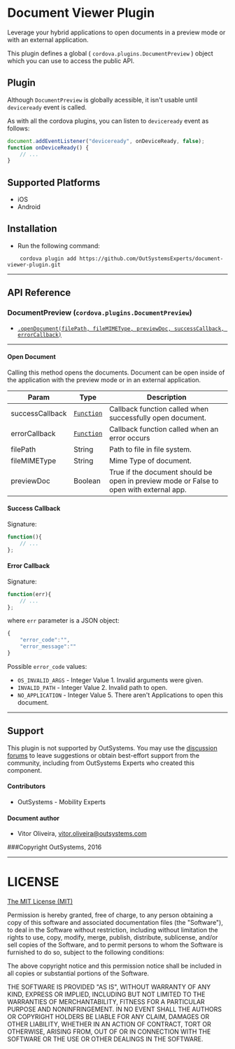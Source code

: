 # Document Viewer Plugin

Leverage your hybrid applications to open documents in a preview mode or with an external application.

This plugin defines a global ( `cordova.plugins.DocumentPreview` ) object which you can use to access the public API.


## Plugin

Although `DocumentPreview` is globally acessible, it isn't usable until `deviceready` event is called.

As with all the cordova plugins, you can listen to `deviceready` event as follows: 

```javascript
document.addEventListener("deviceready", onDeviceReady, false);
function onDeviceReady() {
    // ...
}
```

## Supported Platforms

 - iOS
 - Android 


## Installation
- Run the following command:

```shell
    cordova plugin add https://github.com/OutSystemsExperts/document-viewer-plugin.git
``` 
---

## API Reference

### DocumentPreview (`cordova.plugins.DocumentPreview`)

 - [`.openDocument(filePath, fileMIMEType, previewDoc, successCallback, errorCallback)`](#openDocument)
 
---

<a name="openDocument"></a>
#### Open Document

Calling this method opens the documents. Document can be open inside of the application with the preview mode or in an external application.

| Param             | Type      | Description |
| ---               | ---       | --- |
| successCallback   | [`Function`](#successCallback)  | Callback function called when successfully open document. |
| errorCallback     | [`Function`](#errorCallback)    | Callback function called when an error occurs |
| filePath     | String    | Path to file in file system. |
| fileMIMEType     | String    | Mime Type of document. |
| previewDoc     | Boolean    | True if the document should be open in preview mode or False to open with external app. |

<a name="successCallback"></a>
#### Success Callback

Signature: 

```javascript
function(){
    // ...
};
```

<a name="errorCallback"></a>
#### Error Callback

Signature: 

```javascript
function(err){
    // ...
};
```

where `err` parameter is a JSON object:

```javascript
{
    "error_code":"",
    "error_message":""
}
```

Possible `error_code` values:

 - `OS_INVALID_ARGS` - Integer Value 1. Invalid arguments were given.
 - `INVALID_PATH` - Integer Value 2. Invalid path to open.
 - `NO_APPLICATION` - Integer Value 5. There aren't Applications to open this document.

---

## Support

This plugin is not supported by OutSystems. You may use the [discussion forums](https://www.outsystems.com/forums/) to leave suggestions or obtain best-effort support from the community, including from OutSystems Experts who created this component.

#### Contributors
- OutSystems - Mobility Experts

#### Document author
- Vitor Oliveira, <vitor.oliveira@outsystems.com>

###Copyright OutSystems, 2016

---

LICENSE
=======


[The MIT License (MIT)](http://www.opensource.org/licenses/mit-license.html)

Permission is hereby granted, free of charge, to any person obtaining a copy
of this software and associated documentation files (the "Software"), to deal
in the Software without restriction, including without limitation the rights
to use, copy, modify, merge, publish, distribute, sublicense, and/or sell
copies of the Software, and to permit persons to whom the Software is
furnished to do so, subject to the following conditions:

The above copyright notice and this permission notice shall be included in
all copies or substantial portions of the Software.

THE SOFTWARE IS PROVIDED "AS IS", WITHOUT WARRANTY OF ANY KIND, EXPRESS OR
IMPLIED, INCLUDING BUT NOT LIMITED TO THE WARRANTIES OF MERCHANTABILITY,
FITNESS FOR A PARTICULAR PURPOSE AND NONINFRINGEMENT. IN NO EVENT SHALL THE
AUTHORS OR COPYRIGHT HOLDERS BE LIABLE FOR ANY CLAIM, DAMAGES OR OTHER
LIABILITY, WHETHER IN AN ACTION OF CONTRACT, TORT OR OTHERWISE, ARISING FROM,
OUT OF OR IN CONNECTION WITH THE SOFTWARE OR THE USE OR OTHER DEALINGS IN
THE SOFTWARE.

